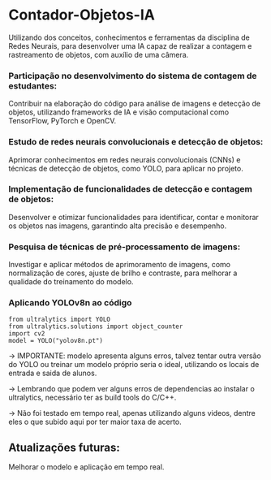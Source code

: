 # Contador-Objetos-IA
Utilizando dos conceitos, conhecimentos e ferramentas da disciplina de Redes Neurais, para desenvolver uma IA capaz de realizar a contagem e rastreamento de objetos, com auxílio de uma câmera.


### Participação no desenvolvimento do sistema de contagem de estudantes:

Contribuir na elaboração do código para análise de imagens e detecção de objetos, utilizando frameworks de IA e visão computacional como TensorFlow, PyTorch e OpenCV.

### Estudo de redes neurais convolucionais e detecção de objetos:
Aprimorar conhecimentos em redes neurais convolucionais (CNNs) e técnicas de detecção de objetos, como YOLO, para aplicar no projeto.

### Implementação de funcionalidades de detecção e contagem de objetos:
Desenvolver e otimizar funcionalidades para identificar, contar e monitorar os objetos nas imagens, garantindo alta precisão e desempenho.

### Pesquisa de técnicas de pré-processamento de imagens: 
Investigar e aplicar métodos de aprimoramento de imagens, como normalização de cores, ajuste de brilho e contraste, para melhorar a qualidade do treinamento do modelo.

### Aplicando YOLOv8n ao código

```
from ultralytics import YOLO
from ultralytics.solutions import object_counter
import cv2
model = YOLO("yolov8n.pt") 
```

-> IMPORTANTE: modelo apresenta alguns erros, talvez tentar outra versão do YOLO ou treinar um modelo próprio seria o ideal, utilizando os locais de entrada e saida de alunos.

-> Lembrando que podem ver alguns erros de dependencias ao instalar o ultralytics, necessário ter as build tools do C/C++.

-> Não foi testado em tempo real, apenas utilizando alguns videos, dentre eles o que subido aqui por ter maior taxa de acerto.

## Atualizações futuras: 

Melhorar o modelo e aplicação em tempo real.



